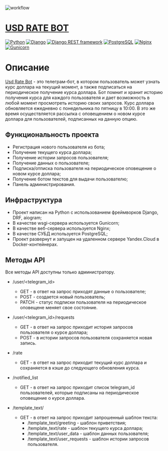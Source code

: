 ![workflow](https://github.com/russel-07/usd_rate_bot/actions/workflows/usd_rate_bot_workflow.yml/badge.svg)

# [USD RATE BOT](https://t.me/usd_rate_russel_bot/)
 
[![Python](https://img.shields.io/badge/-Python-464646?style=flat-square&logo=Python)](https://www.python.org/)
[![Django](https://img.shields.io/badge/-Django-464646?style=flat-square&logo=Django)](https://www.djangoproject.com/)
[![Django REST framework](https://img.shields.io/badge/-Django%20REST%20Framework-464646?style=flat-square&logo=Django%20REST%20Framework)](https://www.django-rest-framework.org/)
[![PostgreSQL](https://img.shields.io/badge/-PostgreSQL-464646?style=flat-square&logo=PostgreSQL)](https://www.postgresql.org/)
[![Nginx](https://img.shields.io/badge/-NGINX-464646?style=flat-square&logo=NGINX)](https://nginx.org/ru/)
[![Gunicorn](https://img.shields.io/badge/-gunicorn-464646?style=flat-square&logo=gunicorn)](https://gunicorn.org/)

# Описание
[Usd Rate Bot](https://t.me/usd_rate_russel_bot/) - это телеграм-бот, в котором пользователь может узнать курс доллара на текущий момент, а также подписаться на периодическое получение курса доллара. Бот помнит и хранит историю получения курса для каждого пользователя и дает возможность в любой момент просмотреть историю своих запросов. Курс доллара обновляется ежедневно с понедельника по пятницу в 10:00. В это же время осуществляется рассылка с оповещением о новом курсе доллара для пользователей, подписанных на данную опцию.

## Функциональность проекта
- Регистрация нового пользователя из бота;
- Получение текущего курса доллара;
- Получение истории запросов пользователя;
- Получение данных о пользователе;
- Подписка/отписка пользователя на периодическое оповещение о новом курсе доллара;
- Получение ботом текстов для выдачи пользователю;
- Панель администрирования.

## Инфраструктура
- Проект написан на Python c использованием фреймворков Django, DRF, aiogram;
- В качестве wsgi-сервера используется Gunicorn;
- В качестве веб-сервера используется Nginx;
- В качестве СУБД используется PostgreSQL;
- Проект развернут и запущен на удаленном сервере Yandex.Cloud в Docker-контейнерах.

## Методы API
Все методы API доступны только администратору.  
  
- /user/<telegram_id>
    - GET - в ответ на запрос приходят данные о пользователе;
    - POST - создается новый пользователь;
    - PATCH - статус подписки пользователя на периодическое оповещене меняет свое состояние.
  
- /user/<telegram_id>/requests
    - GET - в ответ на запрос приходит история запросов пользователя о курсе доллара;
    - POST - в истории запросов пользователя сохраняется новая запись.

- /rate  
    - GET - в ответ на запрос приходит текущий курс доллара и сохраняется в кэше до следующего обновления курса.

- /notified_list  
    - GET - в ответ на запрос приходит список telegram_id пользователей, которые подписаны на периодическое оповещение о курсе доллара.
    
- /template_text/<slug>  
    - GET - в ответ на запрос приходит запрошенный шаблон текста:
        - /template_text/greeting - шаблон приветствия;
        - /template_text/rate - шаблон текущего курса доллара;
        - /template_text/user_data - шаблон данных пользователя;
        - /template_text/user_requests - шаблон истории запросов пользователя.
